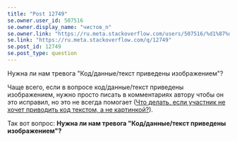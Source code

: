 ```yaml
---
title: "Post 12749"
se.owner.user_id: 507516
se.owner.display_name: "чистов_n"
se.owner.link: "https://ru.meta.stackoverflow.com/users/507516/%d1%87%d0%b8%d1%81%d1%82%d0%be%d0%b2-n"
se.link: "https://ru.meta.stackoverflow.com/q/12749"
se.post_id: 12749
se.post_type: question
---
```

<p>Нужна ли нам тревога &quot;Код/данные/текст приведены изображением&quot;?</p>
<p>Чаще всего, если в вопросе код/данные/текст приведены изображением, нужно просто писать в комментариях автору чтобы он это исправил, но это не всегда помогает (<a href="https://ru.meta.stackoverflow.com/q/12734/">Что делать, если участник не хочет приводить код текстом, а не картинкой?</a>).</p>
<p>Так вот вопрос: <strong>Нужна ли нам тревога &quot;Код/данные/текст приведены изображением&quot;?</strong></p>
